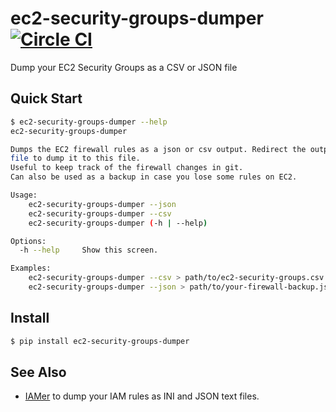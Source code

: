 # ec2-security-groups-dumper [![Circle CI](https://circleci.com/gh/percolate/ec2-security-groups-dumper.svg?style=svg)](https://circleci.com/gh/percolate/ec2-security-groups-dumper)

Dump your EC2 Security Groups as a CSV or JSON file

## Quick Start

```bash
$ ec2-security-groups-dumper --help
ec2-security-groups-dumper

Dumps the EC2 firewall rules as a json or csv output. Redirect the output to a
file to dump it to this file.
Useful to keep track of the firewall changes in git.
Can also be used as a backup in case you lose some rules on EC2.

Usage:
    ec2-security-groups-dumper --json
    ec2-security-groups-dumper --csv
    ec2-security-groups-dumper (-h | --help)

Options:
  -h --help     Show this screen.

Examples:
    ec2-security-groups-dumper --csv > path/to/ec2-security-groups.csv
    ec2-security-groups-dumper --json > path/to/your-firewall-backup.json
```

## Install

```bash
$ pip install ec2-security-groups-dumper
```

## See Also

- [IAMer](https://github.com/percolate/iamer) to dump your IAM rules as INI and
  JSON text files.
